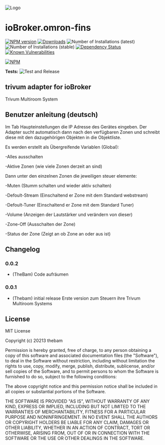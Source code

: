 ![Logo](admin/omron-fins.png)
# ioBroker.omron-fins

[![NPM version](http://img.shields.io/npm/v/iobroker.omron-fins.svg)](https://www.npmjs.com/package/iobroker.omron-fins)
[![Downloads](https://img.shields.io/npm/dm/iobroker.omron-fins.svg)](https://www.npmjs.com/package/iobroker.omron-fins)
![Number of Installations (latest)](http://iobroker.live/badges/omron-fins-installed.svg)
![Number of Installations (stable)](http://iobroker.live/badges/omron-fins-stable.svg)
[![Dependency Status](https://img.shields.io/david/thebam1990/iobroker.omron-fins.svg)](https://david-dm.org/thebam1990/iobroker.omron-fins)
[![Known Vulnerabilities](https://snyk.io/test/github/thebam1990/ioBroker.omron-fins/badge.svg)](https://snyk.io/test/github/thebam1990/ioBroker.omron-fins)

[![NPM](https://nodei.co/npm/iobroker.omron-fins.png?downloads=true)](https://nodei.co/npm/iobroker.omron-fins/)

**Tests:** ![Test and Release](https://github.com/thebam1990/ioBroker.omron-fins/workflows/Test%20and%20Release/badge.svg)

## trivum adapter for ioBroker
Trivum Multiroom System


## Benutzer anleitung (deutsch)

Im Tab Haupteinstellungen die IP Adresse des Gerätes eingeben. 
Der Adapter sucht automatisch dann nach den verfügbaren Zonen und schreibt diese mit den dazugehörigen Objekten in die Objektliste.

Es werden erstellt als Übergreifende Variablen (Global):

-Alles ausschalten

-Aktive Zonen (wie viele Zonen derzeit an sind)

Dann unter den einzelnen Zonen die jeweiligen steuer elemente:

-Muten (Stumm schalten und wieder aktiv schalten)

-Defoult-Stream (Einschaltend er Zone mit dem Standard webstream)

-Defoult-Tuner (Einschaltend er Zone mit dem Standard Tuner)

-Volume (Anzeigen der Lautstärker und verändern von dieser)

-Zone-Off (Ausschalten der Zone)

-Status der Zone (Zeigt an ob Zone an oder aus ist)



## Changelog

### 0.0.2
* (TheBam) Code aufräumen

### 0.0.1
* (Thebam) initial release
Erste version zum Steuern ihre Trivum Multiroom Systems

## License
MIT License

Copyright (c) 20213 thebam 

Permission is hereby granted, free of charge, to any person obtaining a copy
of this software and associated documentation files (the "Software"), to deal
in the Software without restriction, including without limitation the rights
to use, copy, modify, merge, publish, distribute, sublicense, and/or sell
copies of the Software, and to permit persons to whom the Software is
furnished to do so, subject to the following conditions:

The above copyright notice and this permission notice shall be included in all
copies or substantial portions of the Software.

THE SOFTWARE IS PROVIDED "AS IS", WITHOUT WARRANTY OF ANY KIND, EXPRESS OR
IMPLIED, INCLUDING BUT NOT LIMITED TO THE WARRANTIES OF MERCHANTABILITY,
FITNESS FOR A PARTICULAR PURPOSE AND NONINFRINGEMENT. IN NO EVENT SHALL THE
AUTHORS OR COPYRIGHT HOLDERS BE LIABLE FOR ANY CLAIM, DAMAGES OR OTHER
LIABILITY, WHETHER IN AN ACTION OF CONTRACT, TORT OR OTHERWISE, ARISING FROM,
OUT OF OR IN CONNECTION WITH THE SOFTWARE OR THE USE OR OTHER DEALINGS IN THE
SOFTWARE.
